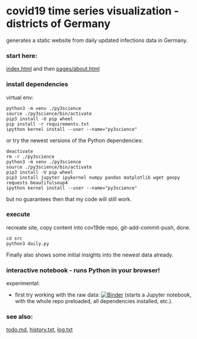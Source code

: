 # covid19 time series visualization - districts of Germany
generates a static website from daily updated infections data in Germany.

### start here:

[index.html](index.html) and then [pages/about.html](pages/about.html)

### install dependencies
virtual env:
```
python3 -m venv ./py3science
source ./py3science/bin/activate
pip3 install -U pip wheel
pip install -r requirements.txt
ipython kernel install --user --name="py3science"
```

or try the newest versions of the Python dependencies:
```
deactivate
rm -r ./py3science
python3 -m venv ./py3science
source ./py3science/bin/activate
pip3 install -U pip wheel
pip3 install jupyter ipykernel numpy pandas matplotlib wget geopy requests beautifulsoup4
ipython kernel install --user --name="py3science"
```
but no guarantees then that my code will still work.

### execute
recreate site, copy content into cov19de repo, git-add-commit-push, done. 

	cd src
	python3 daily.py
    
Finally also shows some initial insights into the newest data already.

### interactive notebook - runs Python in your browser!

experimental: 

* first try working with the raw data: [![Binder](https://mybinder.org/badge_logo.svg)](https://mybinder.org/v2/gh/covh/covviz/master?filepath=notebooks%2Frisklayer-pandas.ipynb) (starts a Jupyter notebook, with the whole repo preloaded, all dependencies installed, etc.).

### see also:

[todo.md](todo.md), [history.txt](history.txt), [log.txt](log.txt)


